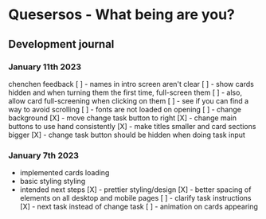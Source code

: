 # Quesersos - What being are you?

## Development journal

### January 11th 2023
chenchen feedback
[ ] - names in intro screen aren't clear
[ ] - show cards hidden and when turning them the first time, full-screen them 
[ ] - also, allow card full-screening when clicking on them
[ ] - see if you can find a way to avoid scrolling
[ ] - fonts are not loaded on opening
[ ] - change background
[X] - move change task button to right
[X] - change main buttons to use hand consistently
[X] - make titles smaller and card sections bigger
[X] - change task button should be hidden when doing task input

### January 7th 2023
- implemented cards loading
- basic styling styling
- intended next steps
    [X] - prettier styling/design
    [X] - better spacing of elements on all desktop and mobile pages
    [ ] - clarify task instructions
    [X] - next task instead of change task
    [ ] - animation on cards appearing
